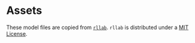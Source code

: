 # Assets

These model files are copied from [`rllab`](https://github.com/rll/rllab). `rllab` is distributed under a [MIT License](LICENSE).
